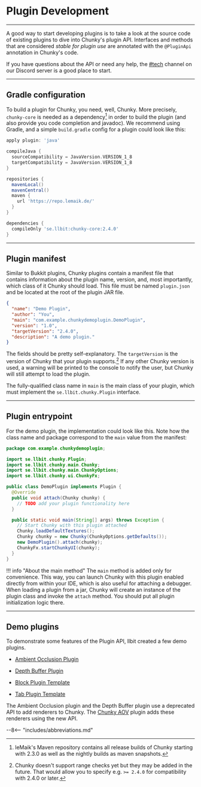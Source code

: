 # Plugin Development

---

A good way to start developing plugins is to take a look at the source code of existing plugins to dive into Chunky's plugin API. Interfaces and methods that are considered *stable for plugin use* are annotated with the `@PluginApi` annotation in Chunky's code.

If you have questions about the API or need any help, the <a href="https://discord.gg/zD9WByHJpK" target="_blank">#tech</a> channel on our Discord server is a good place to start.

---

## Gradle configuration

To build a plugin for Chunky, you need, well, Chunky. More precisely, `chunky-core` is needed as a dependency[^1] in order to build the plugin (and also provide you code completion and javadoc). We recommend using Gradle, and a simple `build.gradle` config for a plugin could look like this:

```groovy
apply plugin: 'java'

compileJava {
  sourceCompatibility = JavaVersion.VERSION_1_8
  targetCompatibility = JavaVersion.VERSION_1_8
}

repositories {
  mavenLocal()
  mavenCentral()
  maven {
    url 'https://repo.lemaik.de/'
  }
}

dependencies {
  compileOnly 'se.llbit:chunky-core:2.4.0'
}

```

---

## Plugin manifest

Similar to Bukkit plugins, Chunky plugins contain a manifest file that contains information about the plugin name, version, and, most importantly, which class of it Chunky should load. This file must be named `plugin.json` and be located at the root of the plugin JAR file.

```json
{
  "name": "Demo Plugin",
  "author": "You",
  "main": "com.example.chunkydemoplugin.DemoPlugin",
  "version": "1.0",
  "targetVersion": "2.4.0",
  "description": "A demo plugin."
}
```

The fields should be pretty self-explanatory. The `targetVersion` is the version of Chunky that your plugin supports.[^2] If any other Chunky version is used, a warning will be printed to the console to notify the user, but Chunky will still attempt to load the plugin.

The fully-qualified class name in `main` is the main class of your plugin, which must implement the `se.llbit.chunky.Plugin` interface.

---

## Plugin entrypoint

For the demo plugin, the implementation could look like this. Note how the class name and package correspond to the `main` value from the manifest:

```java
package com.example.chunkydemoplugin;

import se.llbit.chunky.Plugin;
import se.llbit.chunky.main.Chunky;
import se.llbit.chunky.main.ChunkyOptions;
import se.llbit.chunky.ui.ChunkyFx;

public class DemoPlugin implements Plugin {
  @Override
  public void attach(Chunky chunky) {
    // TODO add your plugin functionality here
  }

  public static void main(String[] args) throws Exception {
    // Start Chunky with this plugin attached
    Chunky.loadDefaultTextures();
    Chunky chunky = new Chunky(ChunkyOptions.getDefaults());
    new DemoPlugin().attach(chunky);
    ChunkyFx.startChunkyUI(chunky);
  }
}
```

!!! info "About the main method"
    The `main` method is added only for convenience. This way, you can launch Chunky with this plugin enabled directly from within your IDE, which is also useful for attaching a debugger. When loading a plugin from a jar, Chunky will create an instance of the plugin class and invoke the `attach` method. You should put all plugin initialization logic there.

---

## Demo plugins

To demonstrate some features of the Plugin API, llbit created a few demo plugins.

- <a href="https://github.com/llbit/Chunky-AOPlugin" target="_blank">Ambient Occlusion Plugin</a>

- <a href="https://github.com/llbit/Chunky-DepthPlugin" target="_blank">Depth Buffer Plugin</a>

- <a href="https://github.com/llbit/Chunky-BlockMod" target="_blank">Block Plugin Template</a>

- <a href="https://github.com/llbit/Chunky-TabMod" target="_blank">Tab Plugin Template</a>

The Ambient Occlusion plugin and the Depth Buffer plugin use a deprecated API to add renderers to Chunky. The [Chunky AOV](../plugin_list#aov-plugin) plugin adds these renderers using the new API.

[^1]: leMaik's Maven repository contains all release builds of Chunky starting with 2.3.0 as well as the nightly builds as maven snapshots.

[^2]: Chunky doesn't support range checks yet but they may be added in the future. That would allow you to specify e.g. `>= 2.4.0` for compatibility with 2.4.0 or later.

--8<-- "includes/abbreviations.md"
